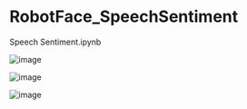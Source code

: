 # RobotFace_SpeechSentiment

Speech Sentiment.ipynb

![image](https://github.com/pchayapat/RobotFace_SpeechSentiment/assets/71373068/8a1d0c49-8a41-454a-a400-779d30d6ad2f)

![image](https://github.com/pchayapat/RobotFace_SpeechSentiment/assets/71373068/10774f60-c1c7-4203-9006-c8fd815abbd2)

![image](https://github.com/pchayapat/RobotFace_SpeechSentiment/assets/71373068/84cd9155-1a1a-41a1-9dd3-d171f65e3e24)

